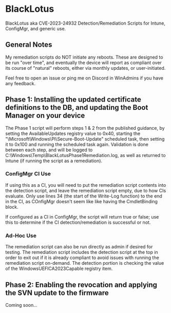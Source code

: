 # BlackLotus

BlackLotus aka CVE-2023-24932 Detection/Remediation Scripts for Intune, ConfigMgr, and generic use.

## General Notes

My remediation scripts do NOT initiate any reboots. These are designed to be run "over time", and eventually the device will report as compliant over its course of "natural" reboots, either via monthly updates, or user-initiated.

Feel free to open an issue or ping me on Discord in WinAdmins if you have any feedback.

## Phase 1: Installing the updated certificate definitions to the DB, and updating the Boot Manager on your device

The Phase 1 script will perform steps 1 & 2 from the published guidance, by setting the AvailableUpdates registry value to 0x40, starting the "\Microsoft\Windows\PI\Secure-Boot-Update" scheduled task, then setting it to 0x100 and running the scheduled task again. Validation is done between each step, and will be logged to C:\Windows\Temp\BlackLotusPhase1Remediation.log, as well as returned to Intune (if running the script as a remediation).

### ConfigMgr CI Use

If using this as a CI, you will need to put the remediation script contents into the detection script, and leave the remediation script empty, due to how CIs evaluate. Only use lines 34 (the start of the Write-Log function) to the end in the CI, as COnfigMgr doesn't seem like like having the CmdletBinding block.

If configured as a CI in ConfigMgr, the script will return true or false; use this to determine if the CI detection/remediation is successful or not.

### Ad-Hoc Use

The remediation script can also be run directly as admin if desired for testing. The remediation script includes the detection script at the top in order to exit out if it is already compliant to avoid issues with running the remediation script on-demand. The detection portion is checking the value of the WindowsUEFICA2023Capable registry item.

## Phase 2: Enabling the revocation and applying the SVN update to the firmware

Coming soon...
